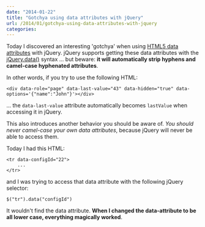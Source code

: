 ```yaml
---
date: "2014-01-22"
title: "Gotchya using data attributes with jQuery"
url: /2014/01/gotchya-using-data-attributes-with-jquery
categories: 
---
```


Today I discovered an interesting 'gotchya' when using [HTML5 data attributes](http://www.w3.org/html/wg/drafts/html/master/dom.html#embedding-custom-non-visible-data-with-the-data-*-attributes) with jQuery.  jQuery supports getting these data attributes with the [jQuery.data()](http://api.jquery.com/jquery.data/) syntax ... but beware:  **it will automatically strip hyphens and camel-case hyphenated attributes**.  

In other words, if you try to use the following HTML:

	<div data-role="page" data-last-value="43" data-hidden="true" data-options='{"name":"John"}'></div>

... the `data-last-value` attribute automatically becomes `lastValue` when accessing it in jQuery.  

This also introduces another behavior you should be aware of.  *You should never camel-case your own data attributes*, because jQuery will never be able to access them.  

Today I had this HTML: 

	<tr data-configId="22">
		...
	</tr>

and I was trying to access that data attribute with the following jQuery selector:

	$("tr").data("configId")

It wouldn't find the data attribute.  **When I changed the data-attribute to be all lower case, everything magically worked**.  